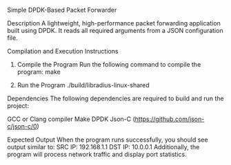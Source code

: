 Simple DPDK-Based Packet Forwarder

Description
A lightweight, high-performance packet forwarding application built using DPDK. It reads all required arguments from a JSON configuration file.

Compilation and Execution Instructions
1. Compile the Program
Run the following command to compile the program:
make

3. Run the Program
./build/libradius-linux-shared

Dependencies
The following dependencies are required to build and run the project:

GCC or Clang compiler
Make
DPDK
Json-C (https://github.com/json-c/json-c/0)

Expected Output
When the program runs successfully, you should see output similar to:
SRC IP: 192.168.1.1
DST IP: 10.0.0.1
Additionally, the program will process network traffic and display port statistics.
